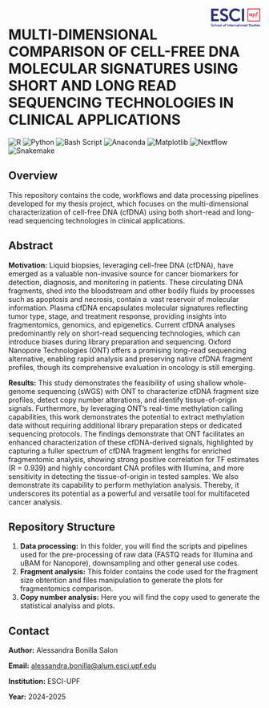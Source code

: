 <img align="right" width="100" src="img/esci-logo.png" width="100px" />

# MULTI-DIMENSIONAL COMPARISON OF CELL-FREE DNA MOLECULAR SIGNATURES USING SHORT AND LONG READ SEQUENCING TECHNOLOGIES IN CLINICAL APPLICATIONS

![R](https://img.shields.io/badge/r-%23276DC3.svg?style=for-the-badge&logo=r&logoColor=white) ![Python](https://img.shields.io/badge/python-3670A0?style=for-the-badge&logo=python&logoColor=ffdd54) ![Bash Script](https://img.shields.io/badge/bash_script-%23121011.svg?style=for-the-badge&logo=gnu-bash&logoColor=white) ![Anaconda](https://img.shields.io/badge/Anaconda-%2344A833.svg?style=for-the-badge&logo=anaconda&logoColor=white) ![Matplotlib](https://img.shields.io/badge/Matplotlib-%23ffffff.svg?style=for-the-badge&logo=Matplotlib&logoColor=black) 
![Nextflow](https://img.shields.io/badge/Nextflow-%23007ACC.svg?style=for-the-badge&logo=nextflow&logoColor=white) ![Snakemake](https://img.shields.io/badge/Snakemake-%23E6943B.svg?style=for-the-badge&logo=snakemake&logoColor=white)



## Overview

This repository contains the code, workflows and data processing pipelines developed for my thesis project, which focuses on the multi-dimensional characterization of cell-free DNA (cfDNA) using both short-read and long-read sequencing technologies in clinical applications. 

## Abstract

**Motivation:** Liquid biopsies, leveraging cell-free DNA (cfDNA), have emerged as a valuable non-invasive source for cancer biomarkers for detection, diagnosis, and monitoring in patients. These circulating DNA fragments, shed into the bloodstream and other bodily fluids by processes such as apoptosis and necrosis, contain a vast reservoir of molecular information. Plasma cfDNA encapsulates molecular signatures reflecting tumor type, stage, and treatment response, providing insights into fragmentomics, genomics, and epigenetics. Current cfDNA analyses predominantly rely on short-read sequencing technologies, which can introduce biases during library preparation and sequencing. Oxford Nanopore Technologies (ONT) offers a promising long-read sequencing alternative, enabling rapid analysis and preserving native cfDNA fragment profiles, though its comprehensive evaluation in oncology is still emerging.

**Results:** This study demonstrates the feasibility of using shallow whole-genome sequencing (sWGS) with ONT to characterize cfDNA fragment size profiles, detect copy number alterations, and identify tissue-of-origin signals. Furthermore, by leveraging ONT’s real-time methylation calling capabilities, this work demonstrates the potential to extract methylation data without requiring additional library preparation steps or dedicated sequencing protocols. The findings demonstrate that ONT facilitates an enhanced characterization of these cfDNA-derived signals, highlighted by capturing a fuller spectrum of cfDNA fragment lengths for enriched fragmentomic analysis, showing strong positive correlation for TF estimates (R = 0.939) and highly concordant CNA profiles with Illumina, and more sensitivity in detecting the tissue-of-origin in tested samples. We also demonstrate its capability to perform methylation analysis. Thereby, it underscores its potential as a powerful and versatile tool for multifaceted cancer analysis.


## Repository Structure
1. **Data processing:** In this folder, you will find the scripts and pipelines used for the pre-processing of raw data (FASTQ reads for Illumina and uBAM for Nanopore), downsampling and other general use codes.
3. **Fragment analysis:** This folder contains the code used for the fragment size obtention and files manipulation to generate the plots for fragmentomics comparison.
4. **Copy number analysis:** Here you will find the copy used to generate the statistical analyiss and plots.

## Contact
**Author:** Alessandra Bonilla Salon

**Email:** alessandra.bonilla@alum.esci.upf.edu

**Institution:** ESCI-UPF

**Year:** 2024-2025


